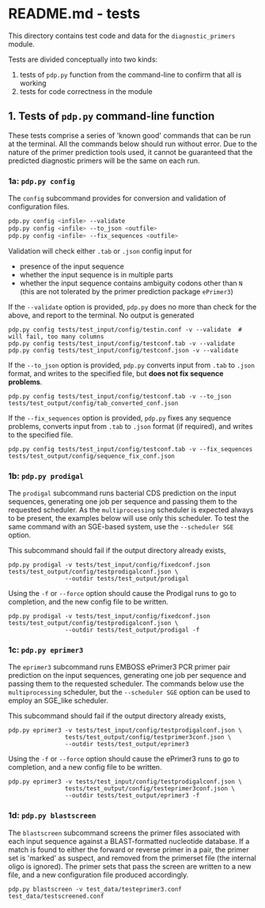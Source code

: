 # README.md - tests

This directory contains test code and data for the `diagnostic_primers` module.

Tests are divided conceptually into two kinds:

1. tests of `pdp.py` function from the command-line to confirm that all is working
2. tests for code correctness in the module

## 1. Tests of `pdp.py` command-line function

These tests comprise a series of 'known good' commands that can be run at the terminal. All the commands below should run without error. Due to the nature of the primer prediction tools used, it cannot be guaranteed that the predicted diagnostic primers will be the same on each run.

### 1a: `pdp.py config`

The `config` subcommand provides for conversion and validation of configuration files.

```bash
pdp.py config <infile> --validate
pdp.py config <infile> --to_json <outfile>
pdp.py config <infile> --fix_sequences <outfile>
```

Validation will check either `.tab` or `.json` config input for

* presence of the input sequence
* whether the input sequence is in multiple parts
* whether the input sequence contains ambiguity codons other than `N` (this are not tolerated by the primer prediction package `ePrimer3`)

If the `--validate` option is provided, `pdp.py` does no more than check for the above, and report to the terminal. No output is generated

```
pdp.py config tests/test_input/config/testin.conf -v --validate  # will fail, too many columns
pdp.py config tests/test_input/config/testconf.tab -v --validate
pdp.py config tests/test_input/config/testconf.json -v --validate
```

If the `--to_json` option is provided, `pdp.py` converts input from `.tab` to `.json` format, and writes to the specified file, but **does not fix sequence problems**.

```
pdp.py config tests/test_input/config/testconf.tab -v --to_json tests/test_output/config/tab_converted_conf.json
```

If the `--fix_sequences` option is provided, `pdp.py` fixes any sequence problems, converts input from `.tab` to `.json` format (if required), and writes to the specified file.

```
pdp.py config tests/test_input/config/testconf.tab -v --fix_sequences tests/test_output/config/sequence_fix_conf.json
```


### 1b: `pdp.py prodigal`

The `prodigal` subcommand runs bacterial CDS prediction on the input sequences, generating one job per sequence and passing them to the requested scheduler. As the `multiprocessing` scheduler is expected always to be present, the examples below will use only this scheduler. To test the same command with an SGE-based system, use the `--scheduler SGE` option.

This subcommand should fail if the output directory already exists,

```
pdp.py prodigal -v tests/test_input/config/fixedconf.json tests/test_output/config/testprodigalconf.json \
                --outdir tests/test_output/prodigal
```

Using the `-f` or `--force` option should cause the Prodigal runs to go to completion, and the new config file to be written.

```
pdp.py prodigal -v tests/test_input/config/fixedconf.json tests/test_output/config/testprodigalconf.json \
                --outdir tests/test_output/prodigal -f
```

### 1c: `pdp.py eprimer3`

The `eprimer3` subcommand runs EMBOSS ePrimer3 PCR primer pair prediction on the input sequences, generating one job per sequence and passing them to the requested scheduler. The commands below use the `multiprocessing` scheduler, but the `--scheduler SGE` option can be used to employ an SGE_like scheduler.

This subcommand should fail if the output directory already exists,

```
pdp.py eprimer3 -v tests/test_input/config/testprodigalconf.json \
                tests/test_output/config/testprimer3conf.json \
                --outdir tests/test_output/eprimer3
```

Using the `-f` or `--force` option should cause the ePrimer3 runs to go to completion, and a new config file to be written.

```
pdp.py eprimer3 -v tests/test_input/config/testprodigalconf.json \
                tests/test_output/config/testeprimer3conf.json \
                --outdir tests/test_output/eprimer3 -f
```

### 1d: `pdp.py blastscreen`

The `blastscreen` subcommand screens the primer files associated with each input sequence against a BLAST-formatted nucleotide database. If a match is found to either the forward or reverse primer in a pair, the primer set is 'marked' as suspect, and removed from the primerset file (the internal oligo is ignored). The primer sets that pass the screen are written to a new file, and a new configuration file produced accordingly.

```
pdp.py blastscreen -v test_data/testeprimer3.conf test_data/testscreened.conf
```